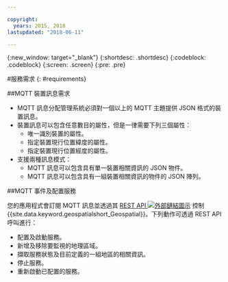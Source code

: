 ```yaml
---

copyright:
  years: 2015, 2018
lastupdated: "2018-06-11"

---
```


<!-- Attribute definitions -->
{:new_window: target="_blank"}
{:shortdesc: .shortdesc}
{:codeblock: .codeblock}
{:screen: .screen}
{:pre: .pre}

#服務需求
{: #requirements}


##MQTT 裝置訊息需求

* MQTT 訊息分配管理系統必須對一個以上的 MQTT 主題提供 JSON 格式的裝置訊息。
* 裝置訊息可以包含任意數目的屬性，但是一律需要下列三個屬性：
	* 唯一識別裝置的屬性。
	* 指定裝置現行位置緯度的屬性。
	* 指定裝置現行位置經度的屬性。
* 支援兩種訊息模式：
	* MQTT 訊息可以包含具有單一裝置相關資訊的 JSON 物件。
	* MQTT 訊息可以包含具有一組裝置相關資訊的物件的 JSON 陣列。

##MQTT 事件及配置服務

您的應用程式會訂閱 MQTT 訊息並透過其 [REST API ![外部鏈結圖示](../../icons/launch-glyph.svg "外部鏈結圖示")](https://console.bluemix.net/apidocs/geospatial-analytics) 控制 {{site.data.keyword.geospatialshort_Geospatial}}。下列動作可透過 REST API 呼叫進行：

* 配置及啟動服務。
* 新增及移除要監視的地理區域。
* 擷取服務狀態及目前定義的一組地區的相關資訊。
* 停止服務。
* 重新啟動已配置的服務。
